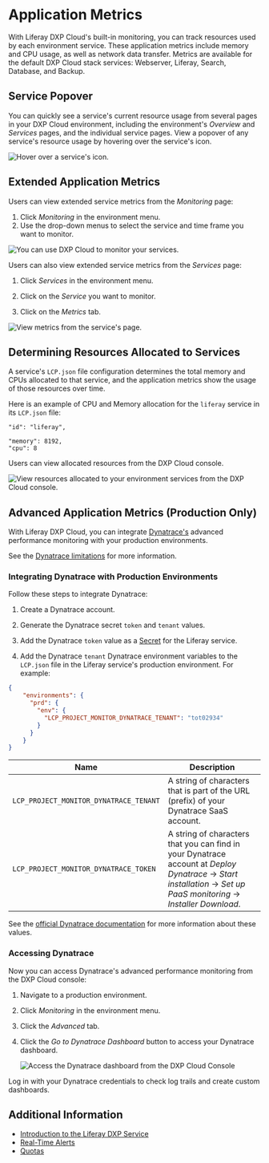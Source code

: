 # Application Metrics

With Liferay DXP Cloud's built-in monitoring, you can track resources used by each environment service. These application metrics include memory and CPU usage, as well as network data transfer. Metrics are available for the default DXP Cloud stack services: Webserver, Liferay, Search, Database, and Backup.

## Service Popover

You can quickly see a service's current resource usage from several pages in your DXP Cloud environment, including the environment's _Overview_ and _Services_ pages, and the individual service pages. View a popover of any service's resource usage by hovering over the service's icon.

![Hover over a service's icon.](./application-metrics/images/01.png)

## Extended Application Metrics

Users can view extended service metrics from the *Monitoring* page:

1. Click *Monitoring* in the environment menu.
1. Use the drop-down menus to select the service and time frame you want to monitor.

![You can use DXP Cloud to monitor your services.](./application-metrics/images/02.png)

Users can also view extended service metrics from the *Services* page:

1. Click *Services* in the environment menu.

1. Click on the *Service* you want to monitor.

1. Click on the *Metrics* tab.

![View metrics from the service's page.](./application-metrics/images/03.png)

## Determining Resources Allocated to Services

A service's `LCP.json` file configuration determines the total memory and CPUs allocated to that service, and the application metrics show the usage of those resources over time.

Here is an example of CPU and Memory allocation for the `liferay` service in its `LCP.json` file:

```
"id": "liferay",

"memory": 8192,
"cpu": 8
```

Users can view allocated resources from the DXP Cloud console.

![View resources allocated to your environment services from the DXP Cloud console.](./application-metrics/images/04.png)

## Advanced Application Metrics (Production Only)

With Liferay DXP Cloud, you can integrate [Dynatrace's](https://www.dynatrace.com/) advanced performance monitoring with your production environments.

See the [Dynatrace limitations](../reference/platform-limitations.md#dynatrace) for more information.

### Integrating Dynatrace with Production Environments

Follow these steps to integrate Dynatrace:

1. Create a Dynatrace account.

1. Generate the Dynatrace secret `token` and `tenant` values.

1. Add the Dynatrace `token` value as a [Secret](../infrastructure-and-operations/security/managing-secure-environment-variables-with-secrets.md) for the Liferay service.

1. Add the Dynatrace `tenant` Dynatrace environment variables to the `LCP.json` file in the Liferay service's production environment. For example:

```json
{
	"environments": {
	  "prd": {
	    "env": {
	      "LCP_PROJECT_MONITOR_DYNATRACE_TENANT": "tot02934"
	    }
	  }
	}
}
```

| Name | Description |
| --- | --- |
`LCP_PROJECT_MONITOR_DYNATRACE_TENANT` | A string of characters that is part of the URL (prefix) of your Dynatrace SaaS account. |
`LCP_PROJECT_MONITOR_DYNATRACE_TOKEN` | A string of characters that you can find in your Dynatrace account at *Deploy Dynatrace* &rarr; *Start installation* &rarr; *Set up PaaS monitoring* &rarr; *Installer Download*. |

See the [official Dynatrace documentation](https://www.dynatrace.com/support/help/dynatrace-api/basics/dynatrace-api-authentication/) for more information about these values.

### Accessing Dynatrace

Now you can access Dynatrace's advanced performance monitoring from the DXP Cloud console:

1. Navigate to a production environment.

1. Click *Monitoring* in the environment menu.

1. Click the *Advanced* tab.

1. Click the *Go to Dynatrace Dashboard* button to access your Dynatrace dashboard.

	![Access the Dynatrace dashboard from the DXP Cloud Console](./application-metrics/images/05.png)

Log in with your Dynatrace credentials to check log trails and create custom dashboards.

## Additional Information

* [Introduction to the Liferay DXP Service](../using-the-liferay-dxp-service/introduction-to-the-liferay-dxp-service.md)
* [Real-Time Alerts](./real-time-alerts.md)
* [Quotas](./quotas.md)
